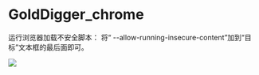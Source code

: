 # GoldDigger_chrome

运行浏览器加载不安全脚本：
将“ --allow-running-insecure-content”加到“目标”文本框的最后面即可。

![](./result.gif)